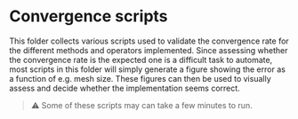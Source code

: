 # Convergence scripts

This folder collects various scripts used to validate the convergence rate for
the different methods and operators implemented. Since assessing whether the
convergence rate is the expected one is a difficult task to automate, most
scripts in this folder will simply generate a figure showing the error as a
function of e.g. mesh size. These figures can then be used to visually assess
and decide whether the implementation seems correct.

> :warning: Some of these scripts may can take a few minutes to run.
